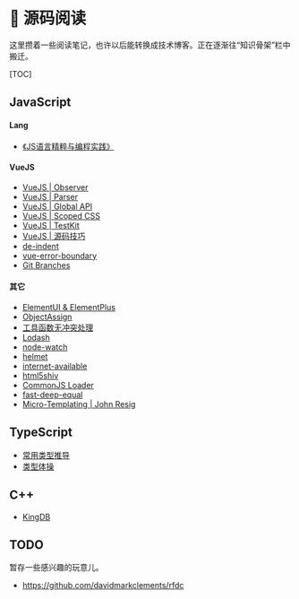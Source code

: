 # 🚄 源码阅读

这里攒着一些阅读笔记，也许以后能转换成技术博客。正在逐渐往“知识骨架”栏中搬迁。

[TOC]

## JavaScript

#### Lang

- [《JS语言精粹与编程实践》](/books/9787121386695.html)

#### VueJS

- [VueJS | Observer](/articles/source-code/vuejs/observer.html)
- [VueJS | Parser](/articles/source-code/vuejs/parser.html)
- [VueJS | Global API](/articles/source-code/vuejs/api.html)
- [VueJS | Scoped CSS](/articles/source-code/vuejs/scoped-css.html)
- [VueJS | TestKit](/articles/source-code/vuejs/test-kit.html)
- [VueJS | 源码技巧](/articles/source-code/vuejs/tricks.html)
- [de-indent](/articles/source-code/vuejs/de-indent.html)
- [vue-error-boundary](/articles/source-code/vuejs/error-boundary.html)
- [Git Branches](/articles/source-code/vuejs/git-log.html)

#### 其它

- [ElementUI & ElementPlus](/articles/source-code/vuejs/element.html)
- [ObjectAssign](/articles/source-code/jquery/object-assign.html)
- [工具函数无冲突处理](/articles/source-code/jquery/no-conflict.html)
- [Lodash](/articles/source-code/lodash/lodash.html)
- [node-watch](/articles/source-code/module/node-watch.html)
- [helmet](/articles/helmet-and-security.html)
- [internet-available](/articles/source-code/module/is-online.html)
- [html5shiv](/articles/source-code/module/html5shiv.html)
- [CommonJS Loader](/articles/source-code/nodejs/require.html)
- [fast-deep-equal](/articles/source-code/module/fast-deep-equal.html)
- [Micro-Templating | John Resig](/articles/source-code/segment/micro-templating.html)

## TypeScript

- [常用类型推导](/articles/source-code/ts/utility-types.html)
- [类型体操](/articles/source-code/ts/type-challenges.html)

## C++

- [KingDB](/articles/source-code/cpp/kingdb.html)

## TODO

暂存一些感兴趣的玩意儿。

* https://github.com/davidmarkclements/rfdc
